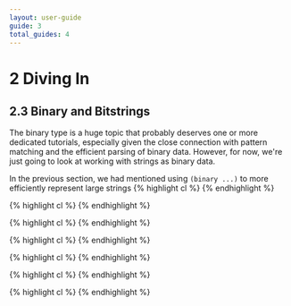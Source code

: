 ```yaml
---
layout: user-guide
guide: 3
total_guides: 4
---
```

# 2 Diving In

## 2.3 Binary and Bitstrings

The binary type is a huge topic that probably deserves one or more dedicated
tutorials, especially given the close connection with pattern matching and the
efficient parsing of binary data.  However, for now, we're just going to look
at working with strings as binary data.

In the previous section, we had mentioned using ```(binary ...)``` to more
efficiently represent large strings 
{% highlight cl %}
{% endhighlight %}

{% highlight cl %}
{% endhighlight %}

{% highlight cl %}
{% endhighlight %}

{% highlight cl %}
{% endhighlight %}

{% highlight cl %}
{% endhighlight %}

{% highlight cl %}
{% endhighlight %}

{% highlight cl %}
{% endhighlight %}

